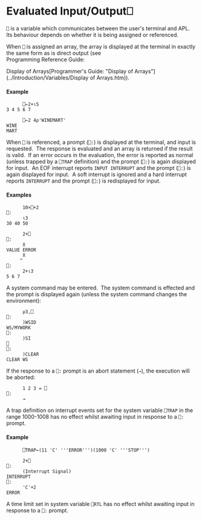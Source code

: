 




<h1 class="heading"><span class="name">Evaluated Input/Output</span><span class="command">⎕</span></h1>

`⎕` is a variable which communicates between the user's terminal and APL.  Its behaviour depends on whether it is being assigned or referenced.


When `⎕` is assigned an array, the array is displayed at the terminal in exactly the same form as is direct output (see  
Programming Reference Guide: 

Display of Arrays[Programmer's Guide: "Display of Arrays"](../Introduction/Variables/Display of Arrays.htm)).


#### Example
```apl
      ⎕←2+⍳5
3 4 5 6 7
 
      ⎕←2 4⍴'WINEMART'
WINE
MART
```


When `⎕` is referenced, a prompt (`⎕:`) is displayed at the terminal, and input is requested.  The response is evaluated and an array is returned if the result is valid.  If an error occurs in the evaluation, the error is reported as normal (unless trapped by a `⎕TRAP` definition) and the prompt (`⎕:`) is again displayed for input.  An EOF interrupt reports `INPUT INTERRUPT` and the prompt (`⎕:`) is again displayed for input.  A soft interrupt is ignored and a hard interrupt reports `INTERRUPT` and the prompt (`⎕:`) is redisplayed for input.

#### Examples
```apl
      10×⎕+2
⎕:
      ⍳3
30 40 50
 
      2+⎕
⎕:
      X
VALUE ERROR
      X
     ^
⎕:
      2+⍳3
5 6 7
```



A system command may be entered.  The system command is effected and the prompt is displayed again (unless the system command changes the environment):
```apl
      ⍴3,⎕
⎕:
      )WSID
WS/MYWORK
⎕:
      )SI
⎕
⎕:
      )CLEAR
CLEAR WS
```




If the response to a `⎕:` prompt is an abort statement (`→`), the execution will be aborted:
```apl
      1 2 3 = ⎕
⎕:
      →
```



A trap definition on interrupt events set for the system variable `⎕TRAP` in the range 1000-1008 has no effect whilst awaiting input in response to a `⎕:` prompt.

#### Example
```apl
      ⎕TRAP←(11 'C' '''ERROR''')(1000 'C' '''STOP''')
 
      2+⎕
⎕:
      (Interrupt Signal)
INTERRUPT
⎕:
      'C'+2
ERROR
```


A time limit set in system variable `⎕RTL` has no effect whilst awaiting input in response to a `⎕:` prompt.


